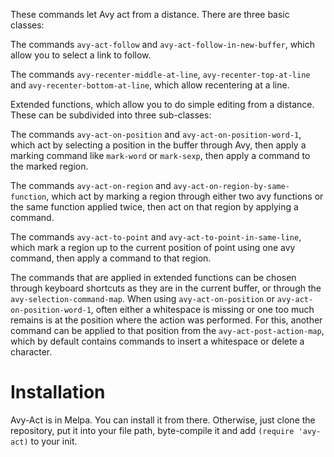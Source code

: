 These commands let Avy act from a distance. There are three basic classes:

The commands `avy-act-follow` and `avy-act-follow-in-new-buffer`, which allow you to select
a link to follow.

The commands `avy-recenter-middle-at-line`, `avy-recenter-top-at-line` and
`avy-recenter-bottom-at-line`, which allow recentering at a line.

Extended functions, which allow you to do simple editing from a distance. These can be
subdivided into three sub-classes:

The commands `avy-act-on-position` and `avy-act-on-position-word-1`, which act by selecting
a position in the buffer through Avy, then apply a marking command like `mark-word` or
`mark-sexp`, then apply a command to the marked region.

The commands `avy-act-on-region` and `avy-act-on-region-by-same-function`, which act by
marking a region through either two avy functions or the same function applied twice,
then act on that region by applying a command.

The commands `avy-act-to-point` and `avy-act-to-point-in-same-line`, which mark a region up
to the current position of point using one avy command, then apply a command to that
region.

The commands that are applied in extended functions can be chosen through keyboard
shortcuts as they are in the current buffer, or through the `avy-selection-command-map`.
When using `avy-act-on-position` or `avy-act-on-position-word-1`, often either a whitespace
is missing or one too much remains is at the position where the action was performed.
For this, another command can be applied to that position from the
`avy-act-post-action-map`, which by default contains commands to insert a whitespace or
delete a character.

# Installation
Avy-Act is in Melpa. You can install it from there. Otherwise, just clone the
repository, put it into your file path, byte-compile it and add `(require
'avy-act)` to your init.
